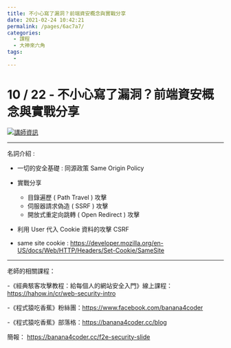 ```yaml
---
title: 不小心寫了漏洞？前端資安概念與實戰分享
date: 2021-02-24 10:42:21
permalink: /pages/6ac7a7/
categories:
  - 課程
  - 大神來六角
tags:
  - 
---
```

# 10 / 22 - 不小心寫了漏洞？前端資安概念與實戰分享

[![講師資訊](https://i.imgur.com/dyHi4oG.png)](https://jaydenlin.medium.com/about)

---

名詞介紹 : 

- 一切的安全基礎 : 同源政策 Same Origin Policy 
- 實戰分享
    - 目錄遍歷 ( Path Travel ) 攻擊
    - 伺服器請求偽造 ( SSRF ) 攻擊
    - 開放式重定向跳轉 ( Open Redirect ) 攻擊
 

- 利用 User 代入 Cookie 資料的攻擊 CSRF 

- same site cookie : https://developer.mozilla.org/en-US/docs/Web/HTTP/Headers/Set-Cookie/SameSite

---

老師的相關課程：

-《經典駭客攻擊教程：給每個人的網站安全入門》線上課程：https://hahow.in/cr/web-security-intro

-《程式猿吃香蕉》粉絲團：https://www.facebook.com/banana4coder

-《程式猿吃香蕉》部落格：https://banana4coder.cc/blog

簡報： https://banana4coder.cc/f2e-security-slide
